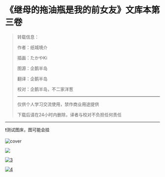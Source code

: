 # 《继母的拖油瓶是我的前女友》文库本第三卷

> 转载信息：
>
> 作者：纸城境介
>
> 插画：たかやKi
>
> 图源：企鹅半岛
>
> 翻译：企鹅半岛
>
> 校对：企鹅半岛，不二家洋葱
>
> ---
>
>
>  仅供个人学习交流使用，禁作商业用途提供
>
>  下载后请在24小时内删除，译者与校对不负担任何责任

---

❗测试图床，图可能会挂

![cover](https://gitee.com/tsureko-chinese/tsureko-chinese.github.io/raw/master/illustration/3/1.jpg)

<img src="https://gitee.com/tsureko-chinese/tsureko-chinese.github.io/raw/master/illustration/3/2.jpg">

<a href="https://ibb.co/wrWCKK5"><img src="https://gitee.com/tsureko-chinese/tsureko-chinese.github.io/raw/master/illustration/3/3.jpg" alt="3" border="0"></a>

<a href="https://ibb.co/wKWRFVV"><img src="https://gitee.com/tsureko-chinese/tsureko-chinese.github.io/raw/master/illustration/3/4.jpg" alt="4" border="0"></a>